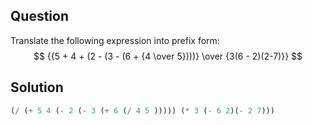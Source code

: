 Question
--------

Translate the following expression into prefix form:
$$ {{5 + 4 + (2 - (3 - (6 + {4 \over 5})))} \over {3(6 - 2)(2-7)}} $$

Solution
--------
```scheme
(/ (+ 5 4 (- 2 (- 3 (+ 6 (/ 4 5 ))))) (* 3 (- 6 2)(- 2 7)))
```
